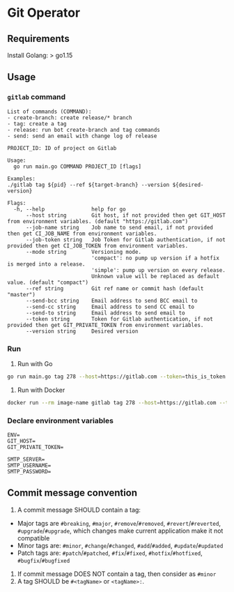 # Git Operator

## Requirements

Install Golang: > go1.15

## Usage

### `gitlab` command

```shell
List of commands (COMMAND):
- create-branch: create release/* branch
- tag: create a tag
- release: run bot create-branch and tag commands
- send: send an email with change log of release

PROJECT_ID: ID of project on Gitlab

Usage:
  go run main.go COMMAND PROJECT_ID [flags]

Examples:
./gitlab tag ${pid} --ref ${target-branch} --version ${desired-version}

Flags:
  -h, --help               help for go
      --host string        Git host, if not provided then get GIT_HOST from environment variables. (default "https://gitlab.com")
      --job-name string    Job name to send email, if not provided then get CI_JOB_NAME from environment variables.
      --job-token string   Job Token for Gitlab authentication, if not provided then get CI_JOB_TOKEN from environment variables.
      --mode string        Versioning mode.
                           'compact': no pump up version if a hotfix is merged into a release.
                           'simple': pump up version on every release.
                           Unknown value will be replaced as default value. (default "compact")
      --ref string         Git ref name or commit hash (default "master")
      --send-bcc string    Email address to send BCC email to
      --send-cc string     Email address to send CC email to
      --send-to string     Email address to send email to
      --token string       Token for Gitlab authentication, if not provided then get GIT_PRIVATE_TOKEN from environment variables.
      --version string     Desired version
```

### Run

1. Run with Go

```bash
go run main.go tag 278 --host=https://gitlab.com --token=this_is_token --ref=master --version=3.60.15 --send-to=abc@gmail.com --send-cc=def@gmail.com --send-bcc=xyz@gmail.com
```

1. Run with Docker

```bash
docker run --rm image-name gitlab tag 278 --host=https://gitlab.com --token=this_is_token --ref=master --version=3.60.15 --send-to=abc@gmail.com --send-cc=def@gmail.com --send-bcc=xyz@gmail.com
```

### Declare environment variables

```dotenv
ENV=
GIT_HOST=
GIT_PRIVATE_TOKEN=

SMTP_SERVER=
SMTP_USERNAME=
SMTP_PASSWORD=
```

## Commit message convention

1. A commit message SHOULD contain a tag:

- Major tags are `#breaking`, `#major`, `#remove`/`#removed`, `#revert`/`#reverted`, `#upgrade`/`#upgrade`, which changes make current application make it not compatible
- Minor tags are: `#minor`, `#change`/`#changed`,  `#add`/`#added`, `#update`/`#updated`
- Patch tags are: `#patch`/`#patched`, `#fix`/`#fixed`, `#hotfix`/`#hotfixed`, `#bugfix`/`#bugfixed`

1. If commit message DOES NOT contain a tag, then consider as `#minor`
1. A tag SHOULD be `#<tagName>` or `<tagName>:`.
